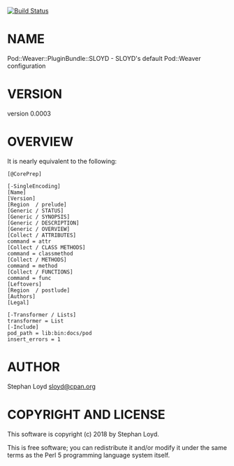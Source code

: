[![Build Status](https://travis-ci.org/stphnlyd/perl5-Pod-Weaver-PluginBundle-SLOYD.svg?branch=master)](https://travis-ci.org/stphnlyd/perl5-Pod-Weaver-PluginBundle-SLOYD)

# NAME

Pod::Weaver::PluginBundle::SLOYD - SLOYD's default Pod::Weaver configuration

# VERSION

version 0.0003

# OVERVIEW

It is nearly equivalent to the following:

```
[@CorePrep]

[-SingleEncoding]
[Name]
[Version]
[Region  / prelude]
[Generic / STATUS]
[Generic / SYNOPSIS]
[Generic / DESCRIPTION]
[Generic / OVERVIEW]
[Collect / ATTRIBUTES]
command = attr
[Collect / CLASS METHODS]
command = classmethod
[Collect / METHODS]
command = method
[Collect / FUNCTIONS]
command = func
[Leftovers]
[Region  / postlude]
[Authors]
[Legal]

[-Transformer / Lists]
transformer = List
[-Include]
pod_path = lib:bin:docs/pod
insert_errors = 1
```

# AUTHOR

Stephan Loyd <sloyd@cpan.org>

# COPYRIGHT AND LICENSE

This software is copyright (c) 2018 by Stephan Loyd.

This is free software; you can redistribute it and/or modify it under
the same terms as the Perl 5 programming language system itself.
